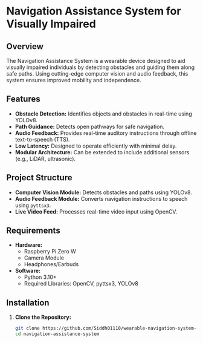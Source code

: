 # Navigation Assistance System for Visually Impaired

## Overview
The Navigation Assistance System is a wearable device designed to aid visually impaired individuals by detecting obstacles and guiding them along safe paths. Using cutting-edge computer vision and audio feedback, this system ensures improved mobility and independence.

## Features
- **Obstacle Detection:** Identifies objects and obstacles in real-time using YOLOv8.
- **Path Guidance:** Detects open pathways for safe navigation.
- **Audio Feedback:** Provides real-time auditory instructions through offline text-to-speech (TTS).
- **Low Latency:** Designed to operate efficiently with minimal delay.
- **Modular Architecture:** Can be extended to include additional sensors (e.g., LiDAR, ultrasonic).

## Project Structure
- **Computer Vision Module:** Detects obstacles and paths using YOLOv8.
- **Audio Feedback Module:** Converts navigation instructions to speech using `pyttsx3`.
- **Live Video Feed:** Processes real-time video input using OpenCV.

## Requirements
- **Hardware:**
  - Raspberry Pi Zero W
  - Camera Module
  - Headphones/Earbuds
- **Software:**
  - Python 3.10+
  - Required Libraries: OpenCV, pyttsx3, YOLOv8

## Installation
1. **Clone the Repository:**
   ```bash
   git clone https://github.com/Siddh01110/wearable-navigation-system-visually-impared.git
   cd navigation-assistance-system
